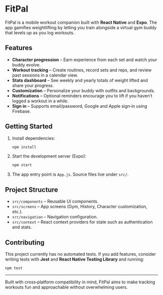 # FitPal

FitPal is a mobile workout companion built with **React Native** and **Expo**. The app gamifies weightlifting by letting you train alongside a virtual gym buddy that levels up as you log workouts.

## Features

- **Character progression** – Earn experience from each set and watch your buddy evolve.
- **Workout tracking** – Create routines, record sets and reps, and review past sessions in a calendar view.
- **Stats dashboard** – See weekly and yearly totals of weight lifted and share your progress.
- **Customization** – Personalize your buddy with outfits and backgrounds.
- **Notifications** – Optional reminders encourage you to lift if you haven’t logged a workout in a while.
- **Sign in** – Supports email/password, Google and Apple sign‑in using Firebase.

## Getting Started

1. Install dependencies:
   ```bash
   npm install
   ```
2. Start the development server (Expo):
   ```bash
   npm start
   ```
3. The app entry point is `App.js`. Source files live under `src/`.

## Project Structure

- `src/components` – Reusable UI components.
- `src/screens` – App screens (Gym, History, Character customization, etc.).
- `src/navigation` – Navigation configuration.
- `src/context` – React context providers for state such as authentication and stats.

## Contributing

This project currently has no automated tests. If you add features, consider writing tests with **Jest** and **React Native Testing Library** and running:

```bash
npm test
```

---
Built with cross‑platform compatibility in mind, FitPal aims to make tracking workouts fun and approachable without overwhelming users.
